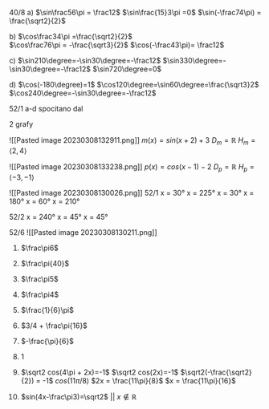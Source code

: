 
40/8
a)
$\sin\frac56\pi = \frac12$
$\sin\frac{15}3\pi =0$
$\sin(-\frac74\pi) = \frac{\sqrt2}{2}$

b)
$\cos\frac34\pi  =\frac{\sqrt2}{2}$  
$\cos\frac76\pi = -\frac{\sqrt3}{2}$
$\cos(-\frac43\pi)= \frac12$

c)
$\sin210\degree=-\sin30\degree=-\frac12$
$\sin330\degree=-\sin30\degree=-\frac12$
$\sin720\degree=0$

d)
$\cos(-180\degree)=1$
$\cos120\degree=\sin60\degree=\frac{\sqrt3}2$
$\cos240\degree=-\sin30\degree=-\frac12$


52/1 a-d
spocitano dal

2 grafy 

![[Pasted image 20230308132911.png]]
$m(x)=sin(x+2)+3$
$D_m = \mathbb{R}$ 
$H_m = \langle 2, 4 \rangle$


![[Pasted image 20230308133238.png]]
$p(x)=cos(x-1)-2$
$D_p = \mathbb{R}$
$H_p = \langle -3 ,-1 \rangle$


![[Pasted image 20230308130026.png]]
52/1
x = 30°
x = 225°
x = 30°
x = 180°
x = 60°
x =  210°

52/2
x = 240°
x = 45°
x = 45°



52/6
![[Pasted image 20230308130211.png]]

1. $\frac\pi6$
2. $\frac\pi{40}$
3. $\frac\pi5$
4. $\frac\pi4$
5. $\frac{1}{6}\pi$
6. $3/4 + \frac\pi{16}$
7. $-\frac{\pi}{6}$
8. 1
9. $\sqrt2 cos(4\pi + 2x)=-1$ 
$\sqrt2 cos(2x)=-1$
$\sqrt2(-\frac{\sqrt2}{2}) = -1$
$cos(11\pi/8)$
$2x = \frac{11\pi}{8}$
$x = \frac{11\pi}{16}$

12. $sin(4x-\frac\pi3)=\sqrt2$ || $x \notin \mathbb{R}$




